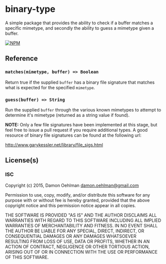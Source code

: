 # binary-type

A simple package that provides the ability to check if a buffer matches
a specific mimetype, and secondly the ability to guess a mimetype given
a buffer.


[![NPM](https://nodei.co/npm/binary-type.png)](https://nodei.co/npm/binary-type/)



## Reference

### `matches(mimetype, buffer) => Boolean`

Return true if the supplied `buffer` has a binary file signature that
matches what is expected for the specified `mimetype`.

### `guess(buffer) => String`

Run the supplied `buffer` through the various known mimetypes to attempt
to determine it's mimetype (returned as a string value if found).

__NOTE:__ Only a few file signatures have been implemented at this stage,
but feel free to issue a pull request if you require additional types. A
good resource of binary file signatures can be found at the following url:

<http://www.garykessler.net/library/file_sigs.html>

## License(s)

### ISC

Copyright (c) 2015, Damon Oehlman <damon.oehlman@gmail.com>

Permission to use, copy, modify, and/or distribute this software for any
purpose with or without fee is hereby granted, provided that the above
copyright notice and this permission notice appear in all copies.

THE SOFTWARE IS PROVIDED "AS IS" AND THE AUTHOR DISCLAIMS ALL WARRANTIES WITH
REGARD TO THIS SOFTWARE INCLUDING ALL IMPLIED WARRANTIES OF MERCHANTABILITY
AND FITNESS. IN NO EVENT SHALL THE AUTHOR BE LIABLE FOR ANY SPECIAL, DIRECT,
INDIRECT, OR CONSEQUENTIAL DAMAGES OR ANY DAMAGES WHATSOEVER RESULTING FROM
LOSS OF USE, DATA OR PROFITS, WHETHER IN AN ACTION OF CONTRACT, NEGLIGENCE OR
OTHER TORTIOUS ACTION, ARISING OUT OF OR IN CONNECTION WITH THE USE OR
PERFORMANCE OF THIS SOFTWARE.
